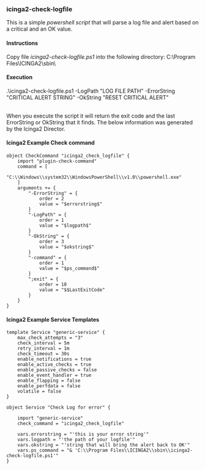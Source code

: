 ### icinga2-check-logfile

This is a simple *powershell script* that will parse a log file and alert based on a critical and an OK value.

#### Instructions

Copy file *icinga2-check-logfile.ps1* into the following directory: C:\Program Files\ICINGA2\sbin\ <br>

#### Execution

.\icinga2-check-logfile.ps1 -LogPath "LOG FILE PATH" -ErrorString "CRITICAL ALERT STRING" -OkString "RESET CRITICAL ALERT" <br><br>

When you execute the script it will return the exit code and the last ErrorString or OkString that it finds. The below information was generated by the Icinga2 Director.

#### Icinga2 Example Check command
```
object CheckCommand "icinga2_check_logfile" { 
    import "plugin-check-command"
    command = [
        "C:\\Windows\\system32\\WindowsPowerShell\\v1.0\\powershell.exe"
    ]
    arguments += {
        "-ErrorString" = {
            order = 2
            value = "$errorstring$"
        }
        "-LogPath" = {
            order = 1
            value = "$logpath$"
        }
        "-OkString" = {
            order = 3
            value = "$okstring$"
        }
        "-command" = {
            order = 1
            value = "$ps_command$"
        }
        ";exit" = {
            order = 10
            value = "$$LastExitCode"
        }
    }
}
```
#### Icinga2 Example Service Templates
```
template Service "generic-service" {
    max_check_attempts = "3"
    check_interval = 5m
    retry_interval = 1m
    check_timeout = 30s
    enable_notifications = true
    enable_active_checks = true
    enable_passive_checks = false
    enable_event_handler = true
    enable_flapping = false
    enable_perfdata = false
    volatile = false
}
```
```
object Service "Check Log for error" {
    
    import "generic-service"
    check_command = "icinga2_check_logfile"
    
    vars.errorstring = "'this is your error string'"
    vars.logpath = "'the path of your logfile'"
    vars.okstring = "'string that will bring the alert back to OK'"
    vars.ps_command = "& 'C:\\Program Files\\ICINGA2\\sbin\\icinga2-check-logfile.ps1'"
}
```
